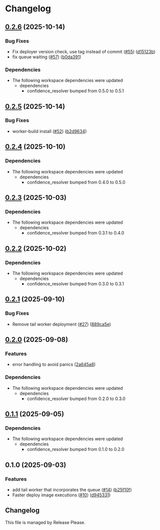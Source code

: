 # Changelog

## [0.2.6](https://github.com/spotify/confidence-resolver-rust/compare/confidence-cloudflare-resolver-v0.2.5...confidence-cloudflare-resolver-v0.2.6) (2025-10-14)


### Bug Fixes

* Fix deployer version check, use tag instead of commit ([#55](https://github.com/spotify/confidence-resolver-rust/issues/55)) ([d15123b](https://github.com/spotify/confidence-resolver-rust/commit/d15123b63e2b29566b52ad8d09173e40be38dd6d))
* fix queue waiting ([#57](https://github.com/spotify/confidence-resolver-rust/issues/57)) ([b0da391](https://github.com/spotify/confidence-resolver-rust/commit/b0da3916f3179ab31ecea8196d106b303b5589d6))


### Dependencies

* The following workspace dependencies were updated
  * dependencies
    * confidence_resolver bumped from 0.5.0 to 0.5.1

## [0.2.5](https://github.com/spotify/confidence-resolver-rust/compare/confidence-cloudflare-resolver-v0.2.4...confidence-cloudflare-resolver-v0.2.5) (2025-10-14)


### Bug Fixes

* worker-build install ([#52](https://github.com/spotify/confidence-resolver-rust/issues/52)) ([b2d9634](https://github.com/spotify/confidence-resolver-rust/commit/b2d9634f6051171ed65ba444131b13a1f27b9884))

## [0.2.4](https://github.com/spotify/confidence-resolver-rust/compare/confidence-cloudflare-resolver-v0.2.3...confidence-cloudflare-resolver-v0.2.4) (2025-10-10)


### Dependencies

* The following workspace dependencies were updated
  * dependencies
    * confidence_resolver bumped from 0.4.0 to 0.5.0

## [0.2.3](https://github.com/spotify/confidence-resolver-rust/compare/confidence-cloudflare-resolver-v0.2.2...confidence-cloudflare-resolver-v0.2.3) (2025-10-03)


### Dependencies

* The following workspace dependencies were updated
  * dependencies
    * confidence_resolver bumped from 0.3.1 to 0.4.0

## [0.2.2](https://github.com/spotify/confidence-resolver-rust/compare/confidence-cloudflare-resolver-v0.2.1...confidence-cloudflare-resolver-v0.2.2) (2025-10-02)


### Dependencies

* The following workspace dependencies were updated
  * dependencies
    * confidence_resolver bumped from 0.3.0 to 0.3.1

## [0.2.1](https://github.com/spotify/confidence-resolver-rust/compare/confidence-cloudflare-resolver-v0.2.0...confidence-cloudflare-resolver-v0.2.1) (2025-09-10)


### Bug Fixes

* Remove tail worker deployment ([#27](https://github.com/spotify/confidence-resolver-rust/issues/27)) ([889ca5e](https://github.com/spotify/confidence-resolver-rust/commit/889ca5e1f3a9a03f5b8c186dddb3a0aed25b67ce))

## [0.2.0](https://github.com/spotify/confidence-resolver-rust/compare/confidence-cloudflare-resolver-v0.1.1...confidence-cloudflare-resolver-v0.2.0) (2025-09-08)


### Features

* error handling to avoid panics ([2a645a8](https://github.com/spotify/confidence-resolver-rust/commit/2a645a87415bfce30af048498e068952b18ceb5e))


### Dependencies

* The following workspace dependencies were updated
  * dependencies
    * confidence_resolver bumped from 0.2.0 to 0.3.0

## [0.1.1](https://github.com/spotify/confidence-resolver-rust/compare/confidence-cloudflare-resolver-v0.1.0...confidence-cloudflare-resolver-v0.1.1) (2025-09-05)


### Dependencies

* The following workspace dependencies were updated
  * dependencies
    * confidence_resolver bumped from 0.1.0 to 0.2.0

## 0.1.0 (2025-09-03)


### Features

* add tail worker that incorporates the queue ([#14](https://github.com/spotify/confidence-resolver-rust/issues/14)) ([b25f10f](https://github.com/spotify/confidence-resolver-rust/commit/b25f10fcc372ae43bc11f382af02c9e5f882538f))
* Faster deploy image executions ([#10](https://github.com/spotify/confidence-resolver-rust/issues/10)) ([d945331](https://github.com/spotify/confidence-resolver-rust/commit/d9453317e9e40575e43d67558ef902a4bc62ee41))

## Changelog

This file is managed by Release Please.
